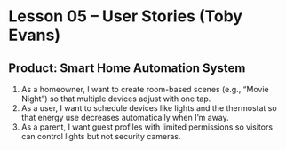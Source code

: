 # Lesson 05 – User Stories (Toby Evans)

## Product: Smart Home Automation System

1) As a homeowner, I want to create room-based scenes (e.g., “Movie Night”) so that multiple devices adjust with one tap.  
2) As a user, I want to schedule devices like lights and the thermostat so that energy use decreases automatically when I’m away.  
3) As a parent, I want guest profiles with limited permissions so visitors can control lights but not security cameras.  
